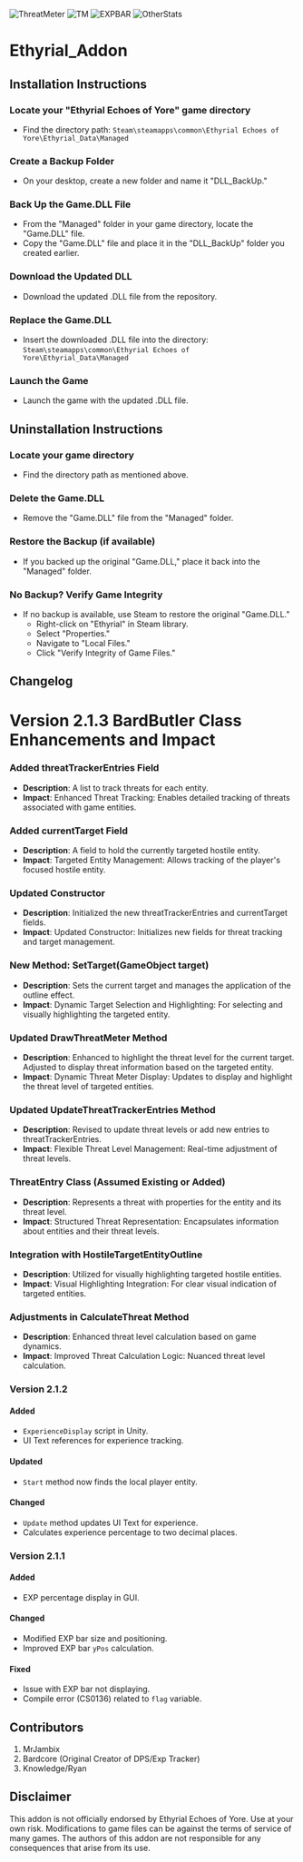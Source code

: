 ![ThreatMeter](https://github.com/MrJambix/Ethyrial_Addon/assets/131601090/fb168b83-1c9e-4a4d-836d-b4dad5d4a381)
![TM](https://github.com/MrJambix/Ethyrial_Addon/assets/131601090/adee599c-a89c-4376-8f42-53580cf18291)
![EXPBAR](https://github.com/MrJambix/Ethyrial_Addon/assets/131601090/046e760d-f21d-48a0-ad9d-a3da453983fd)
![OtherStats](https://github.com/MrJambix/Ethyrial_Addon/assets/131601090/4b4fb22e-9346-4293-9111-9b000ec06e5e)


# Ethyrial_Addon

## Installation Instructions

### Locate your "Ethyrial Echoes of Yore" game directory
- Find the directory path: `Steam\steamapps\common\Ethyrial Echoes of Yore\Ethyrial_Data\Managed`

### Create a Backup Folder
- On your desktop, create a new folder and name it "DLL_BackUp."

### Back Up the Game.DLL File
- From the "Managed" folder in your game directory, locate the "Game.DLL" file.
- Copy the "Game.DLL" file and place it in the "DLL_BackUp" folder you created earlier.

### Download the Updated DLL
- Download the updated .DLL file from the repository.

### Replace the Game.DLL
- Insert the downloaded .DLL file into the directory: `Steam\steamapps\common\Ethyrial Echoes of Yore\Ethyrial_Data\Managed`

### Launch the Game
- Launch the game with the updated .DLL file.

## Uninstallation Instructions

### Locate your game directory
- Find the directory path as mentioned above.

### Delete the Game.DLL
- Remove the "Game.DLL" file from the "Managed" folder.

### Restore the Backup (if available)
- If you backed up the original "Game.DLL," place it back into the "Managed" folder.

### No Backup? Verify Game Integrity
- If no backup is available, use Steam to restore the original "Game.DLL."
  - Right-click on "Ethyrial" in Steam library.
  - Select "Properties."
  - Navigate to "Local Files."
  - Click "Verify Integrity of Game Files."

## Changelog


# Version 2.1.3 BardButler Class Enhancements and Impact
### Added threatTrackerEntries Field
- **Description**: A list to track threats for each entity.
- **Impact**: Enhanced Threat Tracking: Enables detailed tracking of threats associated with game entities.

### Added currentTarget Field
- **Description**: A field to hold the currently targeted hostile entity.
- **Impact**: Targeted Entity Management: Allows tracking of the player's focused hostile entity.

### Updated Constructor
- **Description**: Initialized the new threatTrackerEntries and currentTarget fields.
- **Impact**: Updated Constructor: Initializes new fields for threat tracking and target management.

### New Method: SetTarget(GameObject target)
- **Description**: Sets the current target and manages the application of the outline effect.
- **Impact**: Dynamic Target Selection and Highlighting: For selecting and visually highlighting the targeted entity.

### Updated DrawThreatMeter Method
- **Description**: Enhanced to highlight the threat level for the current target. Adjusted to display threat information based on the targeted entity.
- **Impact**: Dynamic Threat Meter Display: Updates to display and highlight the threat level of targeted entities.

### Updated UpdateThreatTrackerEntries Method
- **Description**: Revised to update threat levels or add new entries to threatTrackerEntries.
- **Impact**: Flexible Threat Level Management: Real-time adjustment of threat levels.

### ThreatEntry Class (Assumed Existing or Added)
- **Description**: Represents a threat with properties for the entity and its threat level.
- **Impact**: Structured Threat Representation: Encapsulates information about entities and their threat levels.

### Integration with HostileTargetEntityOutline
- **Description**: Utilized for visually highlighting targeted hostile entities.
- **Impact**: Visual Highlighting Integration: For clear visual indication of targeted entities.

### Adjustments in CalculateThreat Method
- **Description**: Enhanced threat level calculation based on game dynamics.
- **Impact**: Improved Threat Calculation Logic: Nuanced threat level calculation.


### Version 2.1.2
#### Added
- `ExperienceDisplay` script in Unity.
- UI Text references for experience tracking.

#### Updated
- `Start` method now finds the local player entity.

#### Changed
- `Update` method updates UI Text for experience.
- Calculates experience percentage to two decimal places.

### Version 2.1.1
#### Added
- EXP percentage display in GUI.

#### Changed
- Modified EXP bar size and positioning.
- Improved EXP bar `yPos` calculation.

#### Fixed
- Issue with EXP bar not displaying.
- Compile error (CS0136) related to `flag` variable.

## Contributors
1. MrJambix
2. Bardcore (Original Creator of DPS/Exp Tracker)
3. Knowledge/Ryan

## Disclaimer
This addon is not officially endorsed by Ethyrial Echoes of Yore. Use at your own risk. Modifications to game files can be against the terms of service of many games. The authors of this addon are not responsible for any consequences that arise from its use.
